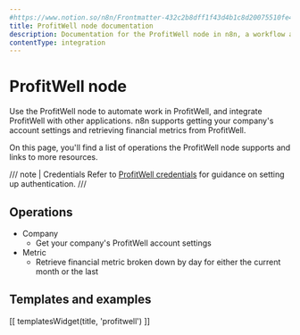```yaml
---
#https://www.notion.so/n8n/Frontmatter-432c2b8dff1f43d4b1c8d20075510fe4
title: ProfitWell node documentation
description: Documentation for the ProfitWell node in n8n, a workflow automation platform. Includes details of operations and configuration, and links to examples and credentials information.
contentType: integration
---
```


# ProfitWell node

Use the ProfitWell node to automate work in ProfitWell, and integrate ProfitWell with other applications. n8n supports getting your company's account settings and retrieving financial metrics from ProfitWell.

On this page, you'll find a list of operations the ProfitWell node supports and links to more resources.

/// note | Credentials
Refer to [ProfitWell credentials](/integrations/builtin/credentials/profitwell/) for guidance on setting up authentication. 
///

## Operations

* Company
    * Get your company's ProfitWell account settings
* Metric
    * Retrieve financial metric broken down by day for either the current month or the last

## Templates and examples

<!-- see https://www.notion.so/n8n/Pull-in-templates-for-the-integrations-pages-37c716837b804d30a33b47475f6e3780 -->
[[ templatesWidget(title, 'profitwell') ]]
